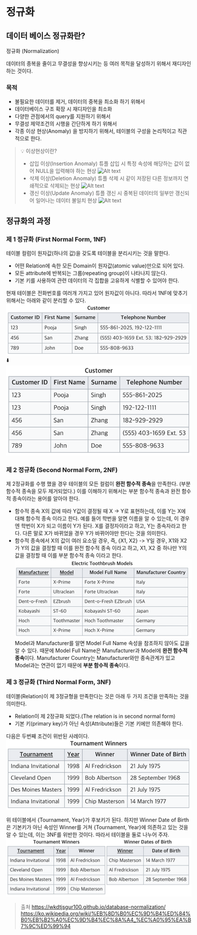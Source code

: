 # 정규화

## 데이터 베이스 정규화란?

정규화 (Normalization)

데이터의 종복을 줄이고 무결성을 향상시키는 등 여러 목적을 달성하기 위해서 재디자인하는 것이다.

### 목적

- 불필요한 데이터를 제거, 데이터의 중복을 최소화 하기 위해서
- 데이터베이스 구조 확장 시 재디자인을 최소화
- 다양한 관점에서의 query를 지원하기 위해서
- 무결성 제약조건의 시행을 간단하게 하기 위해서
- 각종 이상 현상(Anomaly) 을 방지하기 위해서, 테이블의 구성을 논리적이고 직관적으로 한다.

> 💡 이상현상이란?
>
> - 삽입 이상(Insertion Anomaly)
튜플 삽입 시 특정 속성에 해당하는 값이 없어 NULL을 입력해야 하는 현상
![Alt text](https://upload.wikimedia.org/wikipedia/commons/thumb/5/5c/Insertion_anomaly.svg/1920px-Insertion_anomaly.svg.png)
> - 삭제 이상(Deletion Anomaly)
튜플 삭제 시 같이 저장된 다른 정보까지 연쇄적으로 삭제되는 현상
![Alt text](https://upload.wikimedia.org/wikipedia/commons/thumb/2/2c/Deletion_anomaly.svg/1920px-Deletion_anomaly.svg.png)
> - 갱신 이상(Update Anomaly)
튜플 갱신 시 중복된 데이터의 일부만 갱신되어 일어나는 데이터 불일치 현상
![Alt text](https://upload.wikimedia.org/wikipedia/commons/1/12/Update_anomaly.png)

## 정규화의 과정

### 제 1 정규화 (First Normal Form, 1NF)

테이블 컬럼이 원자값(하나의 값)을 갖도록 테이블을 분리시키는 것을 말한다.

- 어떤 Relation에 속한 모든 Domain이 원자값(atomic value)만으로 되어 있다.
- 모든 attribute에 반복되는 그룹(repeating group)이 나타나지 않는다.
- 기본 키를 사용하여 관련 데이터의 각 집합을 고유하게 식별할 수 있어야 한다.

현재 테이블은 전화번호를 여러개 가지고 있어 원자값이 아니다. 따라서 1NF에 맞추기 위해서는 아래와 같이 분리할 수 있다.
![img](imgs/1.png)
⬇️
![img](imgs/2.png)

### 제 2 정규화 (Second Normal Form, 2NF)

제 2정규화를 수행 했을 경우 테이블의 모든 컬럼이 **완전 함수적 종속**을 만족한다. (부분 함수적 종속을 모두 제거되었다.)
이를 이해하기 위해서는 부분 함수적 종속과 완전 함수적 종속이라는 용어를 알아야 한다.

- 함수적 종속
X의 값에 따라 Y값이 결정될 때 X -> Y로 표현하는데, 이를 Y는 X에 대해 함수적 종속 이라고 한다. 예를 들어 학번을 알면 이름을 알 수 있는데, 이 경우엔 학번이 X가 되고 이름이 Y가 된다.
X를 결정자이라고 하고, Y는 종속자라고 한다. 다른 말로 X가 바뀌었을 경우 Y가 바뀌어야만 한다는 것을 의미한다.
- 함수적 종속에서 X의 값이 여러 요소일 경우, 즉, {X1, X2} -> Y일 경우, X1와 X2가 Y의 값을 결정할 때 이를 완전 함수적 종속 이라고 하고, X1, X2 중 하나만 Y의 값을 결정할 때 이를 부분 함수적 종속 이라고 한다.
![img](imgs/3.png)
Model과 Manufacturer를 알면 Model Full Name 속성을 참조하지 않아도 값을 알 수 있다. 때문에 Model Full Name은 Manufacturer과 Model에 **완전 함수적 종속**이다.
Manufacturer Country는 Manufacturer와만 종속관계가 있고 Model과는 연관이 없기 때문에 **부분 함수적 종속**이다.

### 제 3 정규화 (Third Normal Form, 3NF)

테이블(Relation)이 제 3정규형을 만족한다는 것은 아래 두 가지 조건을 만족하는 것을 의미한다.

- Relation이 제 2정규화 되었다.(The relation is in second normal form)
- 기본 키(primary key)가 아닌 속성(Attribute)들은 기본 키에만 의존해야 한다.

다음은 두번째 조건이 위반된 사례이다.
![img](imgs/4.png)

위 테이블에서 {Tournament, Year}가 후보키가 된다. 하지만 Winner Date of Birth은 기본키가 아닌 속성인 Winner를 거쳐 {Tournament, Year}에 의존하고 있는 것을 알 수 있는데, 이는 3NF를 위반한 것이다. 따라서 테이블을 둘로 나누어 주자.
![img](imgs/5.png)
> 출처
> https://wkdtjsgur100.github.io/database-normalization/
> https://ko.wikipedia.org/wiki/%EB%8D%B0%EC%9D%B4%ED%84%B0%EB%B2%A0%EC%9D%B4%EC%8A%A4_%EC%A0%95%EA%B7%9C%ED%99%94
> 